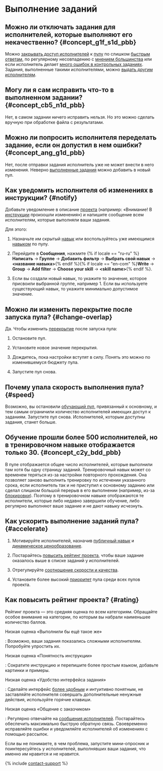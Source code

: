 # Выполнение заданий

## Можно ли отключать задания для исполнителей, которые выполняют его некачественно? {#concept_g1f_s1d_pbb}

Можно [закрывать доступ исполнителей](../../glossary#banned-worker) к [пулу](../../glossary#pool) по слишком [быстрым ответам](control.md#fast-answers), по регулярному несовпадению с [мнением большинства](mvote.md) или если исполнитель делает [много ошибок в контрольных заданиях](goldenset.md). Задания, выполненные такими исполнителями, можно [выдать другим исполнителям](restore-task-overlap.md).

## Могу ли я сам исправить что-то в выполненном задании? {#concept_cb5_n1d_pbb}

Нет, в самом задании ничего исправить нельзя. Но это можно сделать вручную при обработке файла с результатами.

## Можно ли попросить исполнителя переделать задание, если он допустил в нем ошибки? {#concept_ang_g1d_pbb}

Нет, после отправки задания исполнитель уже не может внести в него изменения. Неверно [выполненные задания](../../glossary#submitted-answers) можно добавить в новый пул.

## Как уведомить исполнителя об изменениях в инструкции? {#notify}

Добавьте уведомление в описание [проекта](../../glossary#project) (например: «Внимание! В [инструкции](../../glossary#task-instruction) произошли изменения») и напишите сообщение всем исполнителям, которые выполняли ваши задания.

Для этого:

1. Назначьте им скрытый [навык](../../glossary#skill) или воспользуйтесь уже имеющимся [навыком](nav-assign.md) по пулу.

1. Перейдите в **Сообщения**, нажмите {% if locale == "ru-ru" %}**Написать** → **Группе** → **Добавить фильтр** → **Выбрать свой навык** → **&lt;название навыка&gt;**{% endif %}{% if locale == "en-com" %}**Write** → **Group** → **Add filter** → **Choose your skill** → **&lt;skill name&gt;**{% endif %}.

1. Если вы создали новый навык, то укажите то значение, которое присвоили выбранной группе, например 1. Если вы используете существующий навык, то укажите минимально допустимое значение.

## Можно ли изменить перекрытие после запуска пула? {#change-overlap}

Да. Чтобы изменить [перекрытие](../../glossary#overlap) после запуска пула:

1. Остановите пул.

1. Установите новое значение перекрытия.

1. Дождитесь, пока настройки вступят в силу. Понять это можно по изменившемуся бюджету пула.

1. Запустите пул снова.

## Почему упала скорость выполнения пула? {#speed}

Возможно, вы остановили [обучающий пул](../../glossary#training-pool), привязанный к основному, и тем самым ограничили количество исполнителей имеющих доступ к заданиям. Запустите пул снова. Исполнителей, которым доступны задания, станет больше.

## Обучение прошли более 500 исполнителей, но в тренировочном навыке отображается только 30. {#concept_c2y_bdd_pbb}

В пуле отображается общее число исполнителей, которые выполнили там хотя бы одну страницу заданий. Тренировочный навык может со временем теряться из-за настройки повторного прохождения. Она позволяет заново выполнить тренировку по истечении указанного срока, если исполнитель так и не приступил к основному заданию или сделал слишком большой перерыв в его выполнении (например, из-за [блокировки](../../glossary#banned-worker)). Поэтому в тренировочном навыке отображаются те исполнители, которые либо недавно завершили обучение, либо регулярно выполняют ваше задание и не дают навыку исчезнуть.

## Как ускорить выполнение заданий пула? {#accelerate}

1. Мотивируйте исполнителей, назначив [публичный навык](nav-create.md#public) и [динамическое ценообразование](dynamic-pricing.md).

1. Постарайтесь [повысить рейтинг проекта](#rating), чтобы ваше задание оказалось выше в списке заданий у исполнителей.

1. Отрегулируйте [соотношение скорости и качества](adjust.md).

1. Установите более высокий [приоритет](pool_poolparams.md#priority) пула среди всех пулов проекта.

## Как повысить рейтинг проекта? {#rating}

Рейтинг проекта — это средняя оценка по всем категориям. Обращайте особое внимание на категории, по которым вы набрали наименьшее количество баллов.

Низкая оценка «Выполнили бы ещё такое же»

: Возможно, ваши задания показались сложными исполнителям. Попробуйте упростить их.

Низкая оценка «Понятность инструкции»

: Сократите инструкцию и перепишите более простым языком, добавьте картинки и примеры.

Низкая оценка «Удобство интерфейса задания»

: Сделайте интерфейс [более удобным](spec.md) и интуитивно понятным, не заставляйте исполнителя совершать дополнительные ненужные действия, используйте горячие клавиши.

Низкая оценка «Общение с заказчиком»

: Регулярно отвечайте на [сообщения исполнителей](messaging.md). Постарайтесь обеспечить максимально быструю обратную связь. Своевременно исправляйте ошибки и уведомляйте исполнителей об изменениях с помощью рассылок.

Если вы не понимаете, в чем проблема, запустите мини-опросник и поинтересуйтесь у исполнителей, выполнявших ваши задания, что именно им нравится и не нравится.

{% include [contact-support](../_includes/contact-support-help.md) %}
